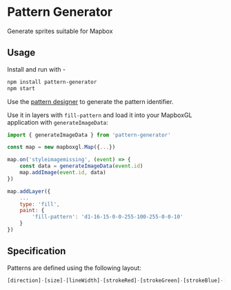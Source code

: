 # Pattern Generator

Generate sprites suitable for Mapbox

## Usage

Install and run with -

```bash
npm install pattern-generator
npm start
```

Use the [pattern designer](https://p3tecracknell.github.io/pattern-generator) to generate the pattern identifier.

Use it in layers with `fill-pattern` and load it into your MapboxGL application with `generateImageData`:

```javascript
import { generateImageData } from 'pattern-generator'

const map = new mapboxgl.Map({...})

map.on('styleimagemissing', (event) => {
    const data = generateImageData(event.id)
    map.addImage(event.id, data)
})

map.addLayer({
    ...
    type: 'fill',
    paint: {
        'fill-pattern': 'd1-16-15-0-0-255-100-255-0-0-10'
    }
})

```

## Specification

Patterns are defined using the following layout:

```javascript
[direction]-[size]-[lineWidth]-[strokeRed]-[strokeGreen]-[strokeBlue]-[strokeAlpha]-[backgroundRed]-[backgroundGreen]-[backgroundBlue]-[backgroundAlpha]
```
